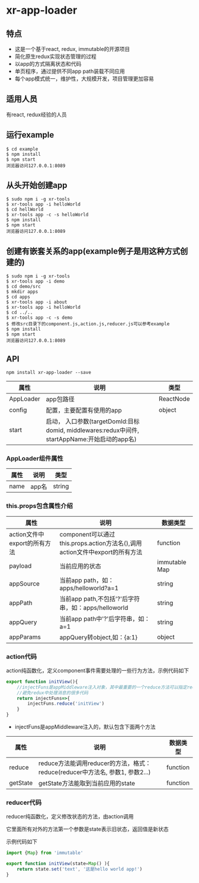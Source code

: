 # xr-app-loader

## 特点

- 这是一个基于react, redux, immutable的开源项目
- 简化原生redux实现状态管理的过程
- 以app的方式隔离状态和代码
- 单页程序，通过提供不同app path装载不同应用
- 每个app模式统一，维护性，大规模开发，项目管理更加容易

## 适用人员

有react, redux经验的人员

## 运行example

```
$ cd example
$ npm install
$ npm start
浏览器访问127.0.0.1:8089

```

## 从头开始创建app

```
$ sudo npm i -g xr-tools
$ xr-tools app -i helloWorld
$ cd hellWorld
$ xr-tools app -c -s helloWorld
$ npm install
$ npm start
浏览器访问127.0.0.1:8089

```

## 创建有嵌套关系的app(example例子是用这种方式创建的)
```
$ sudo npm i -g xr-tools
$ xr-tools app -i demo
$ cd demo/src
$ mkdir apps
$ cd apps
$ xr-tools app -i about
$ xr-tools app -i helloWorld
$ cd ../..
$ xr-tools app -c -s demo
$ 修改src目录下的component.js,action.js,reducer.js可以参考example
$ npm install
$ npm start
浏览器访问127.0.0.1:8089

```

## API

```
npm install xr-app-loader --save
```

属性 | 说明 | 类型
-----|-----|-----
AppLoader | app包路径 | ReactNode
config| 配置，主要配置有使用的app | object
start| 启动， 入口参数(targetDomId:目标domid, middlewares:redux中间件, startAppName:开始启动的app名)


### AppLoader组件属性

属性 | 说明 | 类型
-----|-----|-----
name | app名 | string


### this.props包含属性介绍

属性 | 说明 | 数据类型
-----|-----|-----
action文件中export的所有方法 | component可以通过this.props.action方法名(),调用action文件中export的所有方法 | function
payload | 当前应用的状态 | immutable Map
appSource | 当前app path，如：apps/helloworld?a=1 | string
appPath | 当前app path,不包括'?'后字符串，如：apps/helloworld | string
appQuery | 当前app path中'?'后字符串，如：a=1 | string
appParams | appQuery转object,如：{a:1} | object

### action代码

action纯函数化，定义component事件需要处理的一些行为方法，示例代码如下

```javascript
export function initView(){
	//injectFuns是appMiddleware注入对象，其中最重要的一个reduce方法可以指定reducer方法名就可以调用
	//避免redux中处理消息的很多代码
	return injectFuns=>{
		injectFuns.reduce('initView')
	}
}
```

- injectFuns是appMiddleware注入的，默认包含下面两个方法

属性 | 说明 | 数据类型
-----|-----|-----
reduce | reduce方法能调用reducer的方法，格式：reduce(reducer中方法名, 参数1, 参数2...)|function
getState | getState方法能取到当前应用的state | function 


### reducer代码

reducer纯函数化，定义修改状态的方法，由action调用

它里面所有对外的方法第一个参数是state表示旧状态，返回值是新状态

示例代码如下

```javascript
import {Map} from 'immutable'

export function initView(state=Map() ){
	return state.set('text', '这是hello world app!')
}
```






